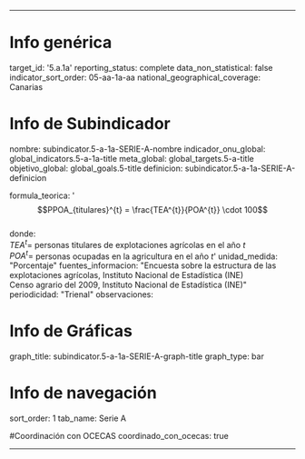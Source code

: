 ---

# Info genérica
target_id: '5.a.1a'
reporting_status: complete
data_non_statistical: false
indicator_sort_order: 05-aa-1a-aa
national_geographical_coverage: Canarias

# Info de Subindicador
nombre: subindicator.5-a-1a-SERIE-A-nombre
indicador_onu_global: global_indicators.5-a-1a-title
meta_global: global_targets.5-a-title
objetivo_global: global_goals.5-title
definicion: subindicator.5-a-1a-SERIE-A-definicion

formula_teorica: '$$PPOA_{titulares}^{t} = \frac{TEA^{t}}{POA^{t}} \cdot 100$$ <br>
donde: <br>
$TEA^{t} =$ personas titulares de explotaciones agrícolas en el año $t$ <br>
$POA^{t} =$ personas ocupadas en la agricultura en el año $t$'
unidad_medida: "Porcentaje"
fuentes_informacion: "Encuesta sobre la estructura de las explotaciones agrícolas, Instituto Nacional de Estadística (INE) <br>
Censo agrario del 2009, Instituto Nacional de Estadística (INE)"
periodicidad: "Trienal"
observaciones:

# Info de Gráficas
graph_title: subindicator.5-a-1a-SERIE-A-graph-title
graph_type: bar

# Info de navegación
sort_order: 1
tab_name: Serie A

#Coordinación con OCECAS
coordinado_con_ocecas: true

---